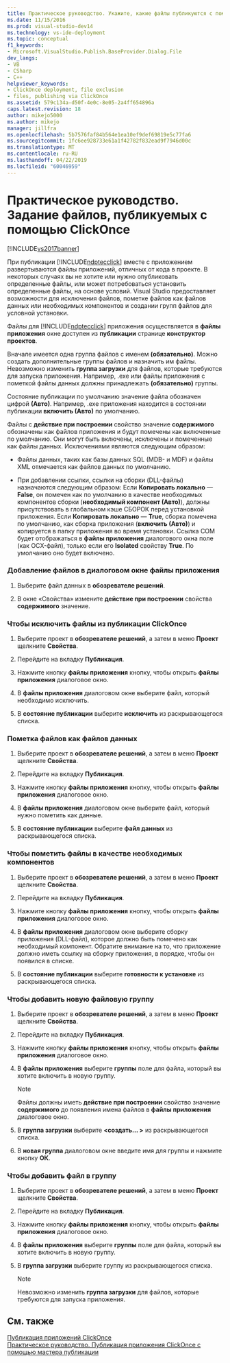 ```yaml
---
title: Практическое руководство. Укажите, какие файлы публикуются с помощью ClickOnce | Документация Майкрософт
ms.date: 11/15/2016
ms.prod: visual-studio-dev14
ms.technology: vs-ide-deployment
ms.topic: conceptual
f1_keywords:
- Microsoft.VisualStudio.Publish.BaseProvider.Dialog.File
dev_langs:
- VB
- CSharp
- C++
helpviewer_keywords:
- ClickOnce deployment, file exclusion
- files, publishing via ClickOnce
ms.assetid: 579c134a-d50f-4e0c-8e05-2a4ff654896a
caps.latest.revision: 18
author: mikejo5000
ms.author: mikejo
manager: jillfra
ms.openlocfilehash: 5b7576faf84b564e1ea10ef9def69819e5c77fa6
ms.sourcegitcommit: 1fc6ee928733e61a1f42782f832ead9f7946d00c
ms.translationtype: MT
ms.contentlocale: ru-RU
ms.lasthandoff: 04/22/2019
ms.locfileid: "60046959"
---
```

# <a name="how-to-specify-which-files-are-published-by-clickonce"></a>Практическое руководство. Задание файлов, публикуемых с помощью ClickOnce
[!INCLUDE[vs2017banner](../includes/vs2017banner.md)]

При публикации [!INCLUDE[ndptecclick](../includes/ndptecclick-md.md)] вместе с приложением развертываются файлы приложений, отличных от кода в проекте. В некоторых случаях вы не хотите или нужно опубликовать определенные файлы, или может потребоваться установить определенные файлы, на основе условий. Visual Studio предоставляет возможности для исключения файлов, пометке файлов как файлов данных или необходимых компонентов и создании групп файлов для условной установки.  
  
 Файлы для [!INCLUDE[ndptecclick](../includes/ndptecclick-md.md)] приложения осуществляется в **файлы приложения** окне доступен из **публикации** странице **конструктор проектов**.  
  
 Вначале имеется одна группа файлов с именем **(обязательно)**. Можно создать дополнительные группы файлов и назначить им файлы. Невозможно изменить **группа загрузки** для файлов, которые требуются для запуска приложения. Например, .exe или файлы приложения с пометкой файлы данных должны принадлежать **(обязательно)** группы.  
  
 Состояние публикации по умолчанию значение файла обозначен цифрой **(Авто)**. Например, .exe приложения находится в состоянии публикации **включить (Авто)** по умолчанию.  
  
 Файлы с **действие при построении** свойство значение **содержимого** обозначены как файлов приложения и будут помечены как включенные по умолчанию. Они могут быть включены, исключены и помеченные как файлы данных. Исключениями являются следующим образом:  
  
- Файлы данных, таких как базы данных SQL (MDB- и MDF) и файлы XML отмечается как файлов данных по умолчанию.  
  
- При добавлении ссылки, ссылки на сборки (DLL-файлы) назначаются следующим образом: Если **Копировать локально** — **False**, он помечен как по умолчанию в качестве необходимых компонентов сборки (**необходимый компонент (Авто)**), должны присутствовать в глобальном кэше СБОРОК перед установкой приложения. Если **Копировать локально** — **True**, сборка помечена по умолчанию, как сборка приложения (**включить (Авто)**) и копируется в папку приложения во время установки. Ссылка COM будет отображаться в **файлы приложения** диалогового окна поле (как OCX-файл), только если его **Isolated** свойству **True**. По умолчанию оно будет включено.  
  
### <a name="to-add-files-to-the-application-files-dialog-box"></a>Добавление файлов в диалоговом окне файлы приложения  
  
1. Выберите файл данных в **обозревателе решений**.  
  
2. В окне «Свойства» измените **действие при построении** свойства **содержимого** значение.  
  
### <a name="to-exclude-files-from-clickonce-publishing"></a>Чтобы исключить файлы из публикации ClickOnce  
  
1. Выберите проект в **обозревателе решений**, а затем в меню **Проект** щелкните **Свойства**.  
  
2. Перейдите на вкладку **Публикация**.  
  
3. Нажмите кнопку **файлы приложения** кнопку, чтобы открыть **файлы приложения** диалоговое окно.  
  
4. В **файлы приложения** диалоговом окне выберите файл, который необходимо исключить.  
  
5. В **состояние публикации** выберите **исключить** из раскрывающегося списка.  
  
### <a name="to-mark-files-as-data-files"></a>Пометка файлов как файлов данных  
  
1. Выберите проект в **обозревателе решений**, а затем в меню **Проект** щелкните **Свойства**.  
  
2. Перейдите на вкладку **Публикация**.  
  
3. Нажмите кнопку **файлы приложения** кнопку, чтобы открыть **файлы приложения** диалоговое окно.  
  
4. В **файлы приложения** диалоговом окне выберите файл, который нужно пометить как данные.  
  
5. В **состояние публикации** выберите **файл данных** из раскрывающегося списка.  
  
### <a name="to-mark-files-as-prerequisites"></a>Чтобы пометить файлы в качестве необходимых компонентов  
  
1. Выберите проект в **обозревателе решений**, а затем в меню **Проект** щелкните **Свойства**.  
  
2. Перейдите на вкладку **Публикация**.  
  
3. Нажмите кнопку **файлы приложения** кнопку, чтобы открыть **файлы приложения** диалоговое окно.  
  
4. В **файлы приложения** диалоговом окне выберите сборку приложения (DLL-файл), которое должно быть помечено как необходимый компонент. Обратите внимание на то, что приложение должно иметь ссылку на сборку приложения, в порядке, чтобы он появился в списке.  
  
5. В **состояние публикации** выберите **готовности к установке** из раскрывающегося списка.  
  
### <a name="to-add-a-new-file-group"></a>Чтобы добавить новую файловую группу  
  
1. Выберите проект в **обозревателе решений**, а затем в меню **Проект** щелкните **Свойства**.  
  
2. Перейдите на вкладку **Публикация**.  
  
3. Нажмите кнопку **файлы приложения** кнопку, чтобы открыть **файлы приложения** диалоговое окно.  
  
4. В **файлы приложения** выберите **группы** поле для файла, который вы хотите включить в новую группу.  
  
    > [!NOTE]
    >  Файлы должны иметь **действие при построении** свойство значение **содержимого** до появления имена файлов в **файлы приложения** диалоговое окно.  
  
5. В **группа загрузки** выберите  **\<создать... >** из раскрывающегося списка.  
  
6. В **новая группа** диалоговом окне введите имя для группы и нажмите кнопку **ОК**.  
  
### <a name="to-add-a-file-to-a-group"></a>Чтобы добавить файл в группу  
  
1. Выберите проект в **обозревателе решений**, а затем в меню **Проект** щелкните **Свойства**.  
  
2. Перейдите на вкладку **Публикация**.  
  
3. Нажмите кнопку **файлы приложения** кнопку, чтобы открыть **файлы приложения** диалоговое окно.  
  
4. В **файлы приложения** выберите **группы** поле для файла, который вы хотите включить в новую группу.  
  
5. В **группа загрузки** выберите группу из раскрывающегося списка.  
  
    > [!NOTE]
    >  Невозможно изменить **группа загрузки** для файлов, которые требуются для запуска приложения.  
  
## <a name="see-also"></a>См. также  
 [Публикация приложений ClickOnce](../deployment/publishing-clickonce-applications.md)   
 [Практическое руководство. Публикация приложения ClickOnce с помощью мастера публикации](../deployment/how-to-publish-a-clickonce-application-using-the-publish-wizard.md)
